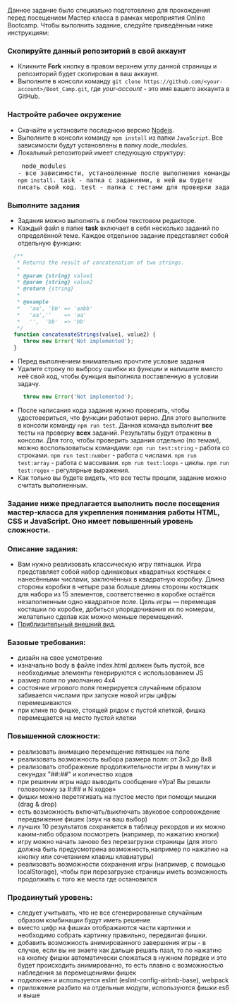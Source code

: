 Данное задание было специально подготовлено для прохождения перед посещением Мастер класса в рамках мероприятия Online Bootcamp.
Чтобы выполнить задание, следуйте приведённым ниже инструкциям:

### Скопируйте данный репозиторий в свой аккаунт
* Кликните **Fork** кнопку в правом верхнем углу данной страницы и репозиторий будет скопирован в ваш аккаунт.
* Выполните в консоли команду `git clone https://github.com/<your-account>/Boot_Camp.git`, где *your-account* - это имя вашего аккаунта в GitHub.

### Настройте рабочее окружение
* Скачайте и установите последнюю версию [Nodejs](https://nodejs.org/en/download/stable/).
* Выполните в консоли команду `npm install` из папки `JavaScript`. Все зависимости будут установлены в папку *node_modules*.
* Локальный репозиторий имеет следующую структуру: <pre>
    node_modules - все зависимости, установленные после выполнения команды `npm install`.
    task - папка с заданиями, в ней вы будете писать свой код.
    test - папка с тестами для проверки заданий.
</pre>

### Выполните задания
* Задания можно выполнять в любом текстовом редакторе.
* Каждый файл в папке **task** включает в себя несколько заданий по определённой теме. Каждое отдельное задание представляет собой отдельную функцию:
```javascript
  /**
   * Returns the result of concatenation of two strings.
   *
   * @param {string} value1
   * @param {string} value2
   * @return {string}
   *
   * @example
   *   'aa', 'bb' => 'aabb'
   *   'aa',''    => 'aa'
   *   '',  'bb'  => 'bb'
   */
  function concatenateStrings(value1, value2) {
     throw new Error('Not implemented');
  }
```
* Перед выполнением внимательно прочтите условие задания
* Удалите строку по выбросу ошибки из функции и напишите вместо неё свой код, чтобы функция выполняла поставленную в условии задачу.
```javascript
     throw new Error('Not implemented');
```
* После написания кода задания нужно проверить, чтобы удостовериться, что функции работают верно. Для этого выполните в консоли команду `npm run test`.
Данная команда выполнит **все** тесты на проверку **всех** заданий. Результаты будут отражены в консоли.
Для того, чтобы проверить задания отдельно (по темам), можно воспользоватьсы командами:
`npm run test:string` - работа со строками.
`npm run test:number` - работа с числами.
`npm run test:array` - работа с массивами.
`npm run test:loops` - циклы.
`npm run test:regex` - регулярные выражения.
* Как только вы будете видеть, что все тесты прошли, задание можно считать выполненным.

### Задание ниже предлагается выполнить после посещения мастер-класса для укрепления понимания работы HTML, CSS и JavaScript. Оно имеет повышенный уровень сложности.

### Описание задания:
* Вам нужно реализовать классическую игру пятнашки. Игра представляет собой набор одинаковых квадратных костяшек с нанесёнными числами, заключённых в квадратную коробку. Длина стороны коробки в четыре раза больше длины стороны костяшек для набора из 15 элементов, соответственно в коробке остаётся незаполненным одно квадратное поле. Цель игры — перемещая костяшки по коробке, добиться упорядочивания их по номерам, желательно сделав как можно меньше перемещений.
* [Приблизительный внешний вид](https://xmelsky-gem-puzzle.netlify.app/).

### Базовые требования:
* дизайн на свое усмотрение
* изначально body в файле index.html должен быть пустой, все необходимые элементы генерируются с использованием JS
* размер поля по умолчанию 4х4
* состояние игрового поля генерируется случайным образом забивается числами при запуске новой игры цифры перемешиваются 
* при клике по фишке, стоящей рядом с пустой клеткой, фишка перемещается на место пустой клетки

### Повышенной сложности:
* реализовать анимацию перемещение пятнашек на поле
* реализовать возможность выбора размера поля: от 3х3 до 8х8
* реализовать отображение продолжительности игры в минутах и секундах "##:##" и количество ходов
* при решении игры надо выводить сообщение «Ура! Вы решили головоломку за #:## и N ходов»
* фишки можно перетягивать на пустое место при помощи мышки (drag & drop)
* есть возможность включать/выключать звуковое сопровождение передвижение фишек (звук на ваш выбор)
* лучших 10 результатов сохраняется в таблицу рекордов и их можно каким-либо образом посмотреть (например, по нажатию кнопки)
* игру можно начать заново без перезагрузки страницы (для этого должна быть предусмотрена возможность,например по нажатию на кнопку или сочетанием клавиш клавиатуры)
* реализовать возможности сохранения игры (например, с помощью localStorage), чтобы при перезагрузке страницы иметь возможность продолжить с того же места где остановился

### Продвинутый уровень:
* следует учитывать, что не все сгенерированные случайным образом комбинации будут иметь решение
* вместо цифр на фишках отображаются части картинки и необходимо собрать картинку правильно, передвигая фишки.
* добавить возможность анимированного завершения игры - в случае, если вы не знаете как дальше решать пазл, то по нажатию на кнопку фишки автоматически сложаться в нужном порядке и это будет происходить анимированно, то есть плавно с возможностью набледения за перемещениями фишек
* подключен и используется eslint (eslint-config-airbnb-base), webpack
* приложение разбито на отдельные модули, используются фишки es6 и выше
